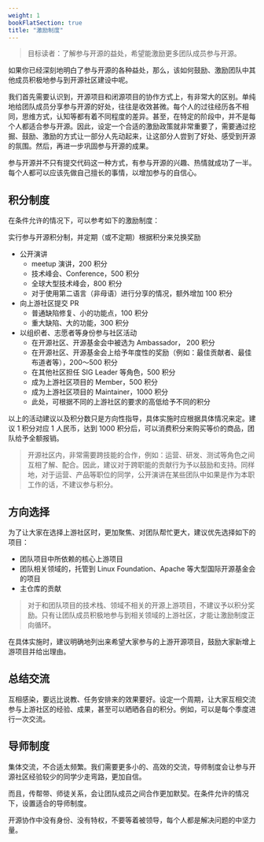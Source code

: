 ```yaml
---
weight: 1
bookFlatSection: true
title: "激励制度"
---
```


> 目标读者：了解参与开源的益处，希望能激励更多团队成员参与开源。

如果你已经深刻地明白了参与开源的各种益处，那么，该如何鼓励、激励团队中其他成员积极地参与到开源社区建设中呢。

我们首先需要认识到，开源项目和闭源项目的协作方式上，有非常大的区别。单纯地给团队成员分享参与开源的好处，往往是收效甚微。每个人的过往经历各不相同，思维方式，认知等都有着不同程度的差异。甚至，在特定的阶段中，并不是每个人都适合参与开源。因此，设定一个合适的激励政策就非常重要了，需要通过挖掘、鼓励、激励的方式让一部分人先动起来，让这部分人尝到了好处、感受到开源的氛围。然后，再进一步巩固参与开源的成果。

参与开源并不只有提交代码这一种方式，有参与开源的兴趣、热情就成功了一半。每个人都可以应该先做自己擅长的事情，以增加参与的自信心。

## 积分制度
在条件允许的情况下，可以参考如下的激励制度：

实行参与开源积分制，并定期（或不定期）根据积分来兑换奖励

* 公开演讲
    * meetup 演讲，200 积分
    * 技术峰会、Conference，500 积分
    * 全球大型技术峰会，800 积分
    * 对于使用第二语言（非母语）进行分享的情况，额外增加 100 积分
* 向上游社区提交 PR
    * 普通缺陷修复、小的功能点，100 积分
    * 重大缺陷、大的功能，300 积分
* 以组织者、志愿者等身份参与社区活动
    * 在开源社区、开源基金会中被选为 Ambassador， 200 积分
    * 在开源社区、开源基金会上给予年度性的奖励（例如：最佳贡献者、最佳布道者等），200～500 积分
    * 在其他社区担任 SIG Leader 等角色，500 积分
    * 成为上游社区项目的 Member，500 积分
    * 成为上游社区项目的 Maintainer，1000 积分
    * 此处，可根据不同的上游社区的要求的高低给予不同的积分

以上的活动建议以及积分数只是方向性指导，具体实施时应根据具体情况来定。建议 1 积分对应 1 人民币，达到 1000 积分后，可以消费积分来购买等价的商品，团队给予全额报销。

> 开源社区内，非常需要跨技能的合作，例如：运营、研发、测试等角色之间互相了解、配合。因此，建议对于跨职能的贡献行为予以鼓励和支持。同样地，对于运营、产品等职位的同学，公开演讲在某些团队中如果是作为本职工作的话，不建议参与积分。

## 方向选择
为了让大家在选择上游社区时，更加聚焦、对团队帮忙更大，建议优先选择如下的项目：

* 团队项目中所依赖的核心上游项目
* 团队相关领域的，托管到 Linux Foundation、Apache 等大型国际开源基金会的项目
* 主仓库的贡献

> 对于和团队项目的技术栈、领域不相关的开源上游项目，不建议予以积分奖励。只有让团队成员积极地参与到相关领域的上游社区，才能让激励制度正向循环。

在具体实施时，建议明确地列出来希望大家参与的上游开源项目，鼓励大家新增上游项目并给出理由。

## 总结交流
互相感染，要远比说教、任务安排来的效果要好。设定一个周期，让大家互相交流参与上游社区的经验、成果，甚至可以晒晒各自的积分。例如，可以是每个季度进行一次交流。

## 导师制度
集体交流，不合适太频繁。我们需要更多小的、高效的交流，导师制度会让参与开源社区经验较少的同学少走弯路，更加自信。

而且，传帮带、师徒关系，会让团队成员之间合作更加默契。在条件允许的情况下，设置适合的导师制度。

开源协作中没有身份、没有特权，不要等着被领导，每个人都是解决问题的中坚力量。
